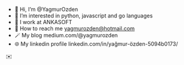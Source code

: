 - 👋 Hi, I’m @YagmurOzden
- 👀 I’m interested in python, javascript and go languages
- 💞️ I work at ANKASOFT
- 📨 How to reach me yagmurozden@hotmail.com
- 🪄 My blog medium.com/@yagmurozden
- 🌐 My linkedin profile linkedin.com/in/yağmur-özden-5094b0173/

<!---
YagmurOzden/YagmurOzden is a ✨ special ✨ repository because its `README.md` (this file) appears on your GitHub profile.
You can click the Preview link to take a look at your changes.
--->
✉️
